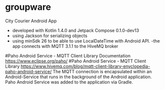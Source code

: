# groupware

City Courier Android App
- developed with Kotlin 1.4.0 and Jetpack Compose 0.1.0-dev13
- using Jackson for serializing objects
- using minSdk 26 to be able to use LocalDateTime with Android API.
-the app connects with MQTT 3.1.1 to the HiveMQ broker

#Paho Android Service - MQTT Client Library Documentation
https://www.eclipse.org/paho/
#Paho Android Service - MQTT Client Library
https://www.hivemq.com/blog/mqtt-client-library-enyclopedia-paho-android-service/
The MQTT connection is encapsulated within an Android-Service that runs in the background of the Android application.
Paho Android Service was added to the application via Gradle.